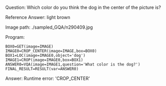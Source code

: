 Question: Which color do you think the dog in the center of the picture is?

Reference Answer: light brown

Image path: ./sampled_GQA/n290409.jpg

Program:

```
BOX0=GET(image=IMAGE)
IMAGE0=CROP_CENTER(image=IMAGE,box=BOX0)
BOX1=LOC(image=IMAGE0,object='dog')
IMAGE1=CROP(image=IMAGE0,box=BOX1)
ANSWER0=VQA(image=IMAGE1,question='What color is the dog?')
FINAL_RESULT=RESULT(var=ANSWER0)
```
Answer: Runtime error: 'CROP_CENTER'

